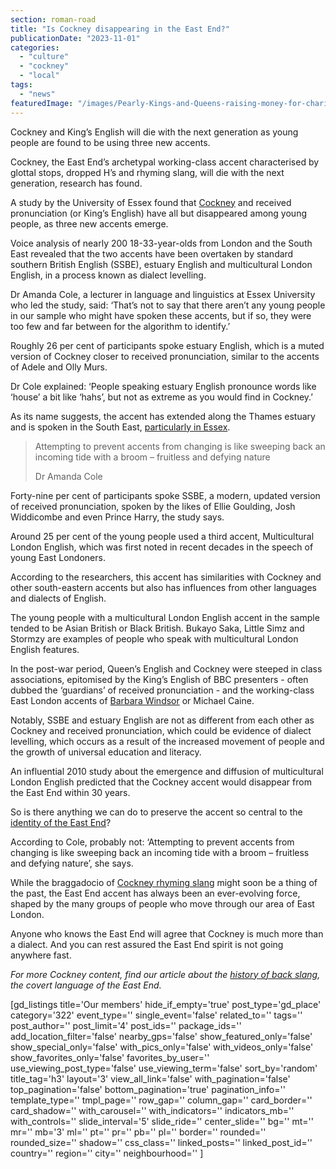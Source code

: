```yaml
---
section: roman-road
title: "Is Cockney disappearing in the East End?"
publicationDate: "2023-11-01"
categories: 
  - "culture"
  - "cockney"
  - "local"
tags: 
  - "news"
featuredImage: "/images/Pearly-Kings-and-Queens-raising-money-for-charity-on-a-Covent-Garden-Street.jpg"
---
```


Cockney and King’s English will die with the next generation as young people are found to be using three new accents.

Cockney, the East End’s archetypal working-class accent characterised by glottal stops, dropped H’s and rhyming slang, will die with the next generation, research has found. 

A study by the University of Essex found that [Cockney](https://romanroadlondon.com/cockney-word-meaning/) and received pronunciation (or King’s English) have all but disappeared among young people, as three new accents emerge. 

Voice analysis of nearly 200 18-33-year-olds from London and the South East revealed that the two accents have been overtaken by standard southern British English (SSBE), estuary English and multicultural London English, in a process known as dialect levelling. 

Dr Amanda Cole, a lecturer in language and linguistics at Essex University who led the study, said: ‘That’s not to say that there aren’t any young people in our sample who might have spoken these accents, but if so, they were too few and far between for the algorithm to identify.’

Roughly 26 per cent of participants spoke estuary English, which is a muted version of Cockney closer to received pronunciation, similar to the accents of Adele and Olly Murs.  

Dr Cole explained: ‘People speaking estuary English pronounce words like ‘house’ a bit like ‘hahs’, but not as extreme as you would find in Cockney.’ 

As its name suggests, the accent has extended along the Thames estuary and is spoken in the South East, [particularly in Essex](https://romanroadlondon.com/is-essex-cockney/). 

> Attempting to prevent accents from changing is like sweeping back an incoming tide with a broom – fruitless and defying nature
> 
> Dr Amanda Cole

Forty-nine per cent of participants spoke SSBE, a modern, updated version of received pronunciation, spoken by the likes of Ellie Goulding, Josh Widdicombe and even Prince Harry, the study says. 

Around 25 per cent of the young people used a third accent, Multicultural London English, which was first noted in recent decades in the speech of young East Londoners. 

According to the researchers, this accent has similarities with Cockney and other south-eastern accents but also has influences from other languages and dialects of English. 

The young people with a multicultural London English accent in the sample tended to be Asian British or Black British. Bukayo Saka, Little Simz and Stormzy are examples of people who speak with multicultural London English features. 

In the post-war period, Queen’s English and Cockney were steeped in class associations, epitomised by the King’s English of BBC presenters - often dubbed the ‘guardians’ of received pronunciation - and the working-class East London accents of [Barbara Windsor](https://romanroadlondon.com/new-generation-famous-cockney-people/) or Michael Caine. 

Notably, SSBE and estuary English are not as different from each other as Cockney and received pronunciation, which could be evidence of dialect levelling, which occurs as a result of the increased movement of people and the growth of universal education and literacy. 

An influential 2010 study about the emergence and diffusion of multicultural London English predicted that the Cockney accent would disappear from the East End within 30 years.

So is there anything we can do to preserve the accent so central to the [identity of the East End](https://romanroadlondon.com/cockney-roots-leanne-black-g-kelly-bow/)? 

According to Cole, probably not: ‘Attempting to prevent accents from changing is like sweeping back an incoming tide with a broom – fruitless and defying nature’, she says.

While the braggadocio of [Cockney rhyming slang](https://romanroadlondon.com/cockney-rhyming-slang-money/) might soon be a thing of the past, the East End accent has always been an ever-evolving force, shaped by the many groups of people who move through our area of East London. 

Anyone who knows the East End will agree that Cockney is much more than a dialect. And you can rest assured the East End spirit is not going anywhere fast. 

_For more Cockney content, find our article about the_ [_history of back slang_](https://romanroadlondon.com/back-slang-history-east-end/)_, the covert language of the East End._ 

\[gd\_listings title='Our members' hide\_if\_empty='true' post\_type='gd\_place' category='322' event\_type='' single\_event='false' related\_to='' tags='' post\_author='' post\_limit='4' post\_ids='' package\_ids='' add\_location\_filter='false' nearby\_gps='false' show\_featured\_only='false' show\_special\_only='false' with\_pics\_only='false' with\_videos\_only='false' show\_favorites\_only='false' favorites\_by\_user='' use\_viewing\_post\_type='false' use\_viewing\_term='false' sort\_by='random' title\_tag='h3' layout='3' view\_all\_link='false' with\_pagination='false' top\_pagination='false' bottom\_pagination='true' pagination\_info='' template\_type='' tmpl\_page='' row\_gap='' column\_gap='' card\_border='' card\_shadow='' with\_carousel='' with\_indicators='' indicators\_mb='' with\_controls='' slide\_interval='5' slide\_ride='' center\_slide='' bg='' mt='' mr='' mb='3' ml='' pt='' pr='' pb='' pl='' border='' rounded='' rounded\_size='' shadow='' css\_class='' linked\_posts='' linked\_post\_id='' country='' region='' city='' neighbourhood='' \]
